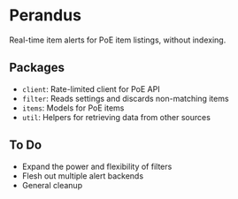 # Perandus

Real-time item alerts for PoE item listings, without indexing.

## Packages

* `client`: Rate-limited client for PoE API
* `filter`: Reads settings and discards non-matching items
* `items`: Models for PoE items
* `util`: Helpers for retrieving data from other sources

## To Do

* Expand the power and flexibility of filters
* Flesh out multiple alert backends
* General cleanup
